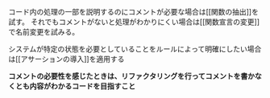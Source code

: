 コード内の処理の一部を説明するのにコメントが必要な場合は[[関数の抽出]]を試す。
それでもコメントがないと処理がわかりにくい場合は[[関数宣言の変更]]で名前変更を試みる。

システムが特定の状態を必要としていることをルールによって明確にしたい場合は[[アサーションの導入]]を適用する

**コメントの必要性を感じたときは、リファクタリングを行ってコメントを書かなくとも内容がわかるコードを目指すこと**